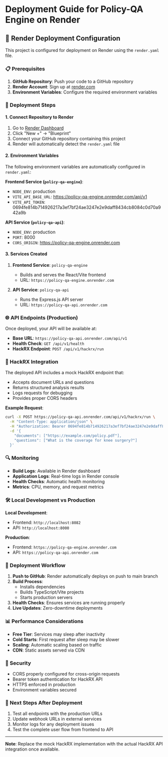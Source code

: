 # Deployment Guide for Policy-QA Engine on Render

## 🚀 Render Deployment Configuration

This project is configured for deployment on Render using the `render.yaml` file.

### 📋 Prerequisites

1. **GitHub Repository**: Push your code to a GitHub repository
2. **Render Account**: Sign up at [render.com](https://render.com)
3. **Environment Variables**: Configure the required environment variables

### 🔧 Deployment Steps

#### 1. Connect Repository to Render

1. Go to [Render Dashboard](https://dashboard.render.com/)
2. Click "New +" → "Blueprint"
3. Connect your GitHub repository containing this project
4. Render will automatically detect the `render.yaml` file

#### 2. Environment Variables

The following environment variables are automatically configured in `render.yaml`:

**Frontend Service (`policy-qa-engine`)**:
- `NODE_ENV`: production
- `VITE_API_BASE_URL`: https://policy-qa-engine.onrender.com/api/v1
- `VITE_API_TOKEN`: 0694fe814b714926217a3ef7bf24ae3247e2e9daff8434cb8084c0d70a942a9b

**API Service (`policy-qa-api`)**:
- `NODE_ENV`: production
- `PORT`: 8000
- `CORS_ORIGIN`: https://policy-qa-engine.onrender.com

#### 3. Services Created

1. **Frontend Service**: `policy-qa-engine`
   - Builds and serves the React/Vite frontend
   - URL: `https://policy-qa-engine.onrender.com`

2. **API Service**: `policy-qa-api`
   - Runs the Express.js API server
   - URL: `https://policy-qa-api.onrender.com`

### 🌐 API Endpoints (Production)

Once deployed, your API will be available at:

- **Base URL**: `https://policy-qa-api.onrender.com/api/v1`
- **Health Check**: `GET /api/v1/health`
- **HackRX Endpoint**: `POST /api/v1/hackrx/run`

### 📡 HackRX Integration

The deployed API includes a mock HackRX endpoint that:
- Accepts document URLs and questions
- Returns structured analysis results
- Logs requests for debugging
- Provides proper CORS headers

**Example Request**:
```bash
curl -X POST https://policy-qa-api.onrender.com/api/v1/hackrx/run \
  -H "Content-Type: application/json" \
  -H "Authorization: Bearer 0694fe814b714926217a3ef7bf24ae3247e2e9daff8434cb8084c0d70a942a9b" \
  -d '{
    "documents": ["https://example.com/policy.pdf"],
    "questions": ["What is the coverage for knee surgery?"]
  }'
```

### 🔍 Monitoring

- **Build Logs**: Available in Render dashboard
- **Application Logs**: Real-time logs in Render console
- **Health Checks**: Automatic health monitoring
- **Metrics**: CPU, memory, and request metrics

### 🛠 Local Development vs Production

**Local Development**:
- Frontend: `http://localhost:8082`
- API: `http://localhost:8000`

**Production**:
- Frontend: `https://policy-qa-engine.onrender.com`
- API: `https://policy-qa-api.onrender.com`

### 🔄 Deployment Workflow

1. **Push to GitHub**: Render automatically deploys on push to main branch
2. **Build Process**: 
   - Installs dependencies
   - Builds TypeScript/Vite projects
   - Starts production servers
3. **Health Checks**: Ensures services are running properly
4. **Live Updates**: Zero-downtime deployments

### 📊 Performance Considerations

- **Free Tier**: Services may sleep after inactivity
- **Cold Starts**: First request after sleep may be slower
- **Scaling**: Automatic scaling based on traffic
- **CDN**: Static assets served via CDN

### 🔐 Security

- CORS properly configured for cross-origin requests
- Bearer token authentication for HackRX API
- HTTPS enforced in production
- Environment variables secured

### 🎯 Next Steps After Deployment

1. Test all endpoints with the production URLs
2. Update webhook URLs in external services
3. Monitor logs for any deployment issues
4. Test the complete user flow from frontend to API

---

**Note**: Replace the mock HackRX implementation with the actual HackRX API integration once available.
